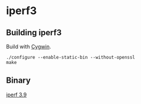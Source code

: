 # iperf3

## Building iperf3

Build with [Cygwin](https://www.cygwin.com).


~~~
./configure --enable-static-bin --without-openssl
make
~~~

## Binary

[iperf 3.9](https://github.com/pengelana/iperf3-win-64/releases/download/3.9/iperf-3.9-win64.zip)



